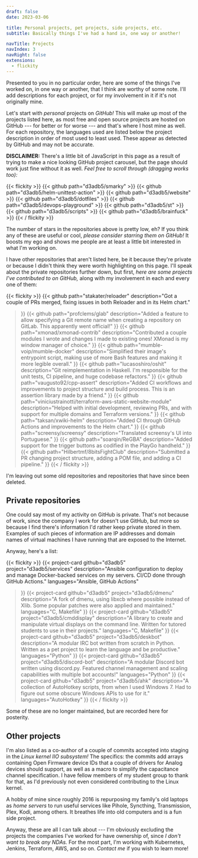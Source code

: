 ```yaml
---
draft: false
date: 2023-03-06

title: Personal projects, pet projects, side projects, etc.
subtitle: Basically things I've had a hand in, one way or another!

navTitle: Projects
navIndex: 3
navRight: false
extensions:
  - flickity
---
```


Presented to you in no particular order, here are some of the things I've
worked on, in one way or another, that I think are worthy of some note. I'll
add descriptions for each project, or for my involvement in it if it's not
originally mine.

Let's start with _personal_ projects on _GitHub!_ This will make up most of the
projects listed here, as most free and open source projects are hosted on
GitHub --- for better or for worse --- and that's where I host mine as well.
For each repository, the languages used are listed below the project
description in order of most used to least used. These appear as detected by
GitHub and may not be accurate.

**DISCLAIMER:** There's a little bit of JavaScript in this page as a result of
trying to make a nice looking GitHub project carousel, but the page should work
just fine without it as well. _Feel free to scroll through (dragging works
too):_

{{< flickity >}}
  {{< github path="d3adb5/smarky" >}}
  {{< github path="d3adb5/helm-unittest-action" >}}
  {{< github path="d3adb5/website" >}}
  {{< github path="d3adb5/dotfiles" >}}
  {{< github path="d3adb5/devops-playground" >}}
  {{< github path="d3adb5/st" >}}
  {{< github path="d3adb5/scripts" >}}
  {{< github path="d3adb5/brainfuck" >}}
{{< / flickity >}}

The number of stars in the repositories above is pretty low, eh? If you think
any of these are useful or cool, _please consider starring them on GitHub!_ It
boosts my ego and shows me people are at least a little bit interested in what
I'm working on.

I have other repositories that aren't listed here, be it because they're
private or because I didn't think they were worth highlighting on this page.
I'll speak about the private repositories further down, but first, _here are
some projects I've contributed to on GitHub,_ along with my involvement in each
and every one of them:

{{< flickity >}}
  {{< github
    path="stakater/reloader"
    description="Got a couple of PRs merged, fixing issues in both Reloader and in its Helm chart."
  >}}
  {{< github
    path="profclems/glab"
    description="Added a feature to allow specifying a Git remote name when creating a repository on GitLab. This apparently went official!"
  >}}
  {{< github
    path="xmonad/xmonad-contrib"
    description="Contributed a couple modules I wrote and changes I made to existing ones! XMonad is my window manager of choice."
  >}}
  {{< github
    path="mumble-voip/mumble-docker"
    description="Simplified their image's entrypoint script, making use of more Bash features and making it more legible overall."
  >}}
  {{< github
    path="lucasoshiro/oshit"
    description="Git reimplementation in Haskell. I'm responsible for the unit tests, CI pipeline, and huge codebase refactors."
  >}}
  {{< github
    path="vaugusto92/cpp-assert"
    description="Added CI workflows and improvements to project structure and build process. This is an assertion library made by a friend."
  >}}
  {{< github
    path="viniciustrainotti/terraform-aws-static-website-module"
    description="Helped with initial development, reviewing PRs, and with support for multiple domains and Terraform versions."
  >}}
  {{< github
    path="taksan/xwiki-helm"
    description="Added CI through GitHub Actions and improvements to the Helm chart."
  >}}
  {{< github
    path="screensy/screensy"
    description="Translated screensy's UI into Portuguese."
  >}}
  {{< github
    path="soarqin/ReGBA"
    description="Added support for the trigger buttons as codified in the PlayGo handheld."
  >}}
  {{< github
    path="Hilbertmf/8bitsFightClub"
    description="Submitted a PR changing project structure, adding a POM file, and adding a CI pipeline."
  >}}
{{< / flickity >}}

I'm leaving out some old repositories and repositories that have since been deleted.

## Private repositories

One could say most of my activity on GitHub is private. That's not because of
work, since the company I work for doesn't use GitHub, but more so because I
find there's information I'd rather keep private stored in them. Examples of
such pieces of information are IP addresses and domain names of virtual
machines I have running that are exposed to the Internet.

Anyway, here's a list:

{{< flickity >}}
  {{< project-card
    github="d3adb5"
    project="d3adb5/services"
    description="Ansible configuration to deploy and manage Docker-backed services on my servers. CI/CD done through GitHub Actions."
    languages="Ansible, GitHub Actions"
  >}}
  {{< project-card
    github="d3adb5"
    project="d3adb5/dmenu"
    description="A fork of dmenu, using libxcb where possible instead of Xlib. Some popular patches were also applied and maintained."
    languages="C, Makefile"
  >}}
  {{< project-card
    github="d3adb5"
    project="d3adb5/cmddisplay"
    description="A library to create and manipulate virtual displays on the command line. Written for tutored students to use in their projects."
    languages="C, Makefile"
  >}}
  {{< project-card
    github="d3adb5"
    project="d3adb5/deskbot"
    description="A modular IRC bot written from scratch in Python. Written as a pet project to learn the language and be productive."
    languages="Python"
  >}}
  {{< project-card
    github="d3adb5"
    project="d3adb5/discord-bot"
    description="A modular Discord bot written using discord.py. Featured channel management and scaling capabilities with multiple bot accounts!"
    languages="Python"
  >}}
  {{< project-card
    github="d3adb5"
    project="d3adb5/ahk"
    description="A collection of AutoHotkey scripts, from when I used Windows 7. Had to figure out some obscure Windows APIs to use for it."
    languages="AutoHotkey"
  >}}
{{< / flickity >}}

Some of these are no longer maintained, but are recorded here for posterity.

## Other projects

I'm also listed as a co-author of a couple of commits accepted into staging in
the _Linux kernel IIO subsystem!_ The specifics: the commits add arrays
containing Open Firmware device IDs that a couple of drivers for Analog devices
should support, as well as a macro to simplify the capacitance channel
specification. I have fellow members of my student group to thank for that, as
I'd previously not even considered contributing to the Linux kernel.

A hobby of mine since roughly 2016 is repurposing my family's old laptops as
_home servers_ to run useful services like Pihole, Syncthing, Transmission,
Plex, Kodi, among others. It breathes life into old computers and is a fun side
project.

Anyway, these are all I can talk about --- I'm obviously excluding the projects
the companies I've worked for have ownership of, since _I don't want to break
any NDAs._ For the most part, I'm working with Kubernetes, Jenkins, Terraform,
AWS, and so on. _Contact me_ if you wish to learn more!
